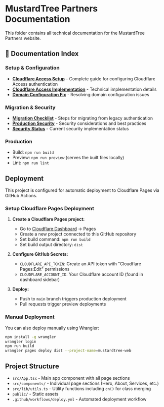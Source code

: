 # MustardTree Partners Documentation

This folder contains all technical documentation for the MustardTree Partners website.

## 📖 Documentation Index

### Setup & Configuration
- [**Cloudflare Access Setup**](./CLOUDFLARE-ACCESS-SETUP.md) - Complete guide for configuring Cloudflare Access authentication
- [**Cloudflare Access Implementation**](./CLOUDFLARE-ACCESS-IMPLEMENTATION.md) - Technical implementation details
- [**Domain Configuration Fix**](./DOMAIN-CONFIGURATION-FIX.md) - Resolving domain configuration issues

### Migration & Security
- [**Migration Checklist**](./MIGRATION-CHECKLIST.md) - Steps for migrating from legacy authentication
- [**Production Security**](./PRODUCTION-SECURITY.md) - Security considerations and best practices
- [**Security Status**](./SECURITY-STATUS.md) - Current security implementation status

### Production

- Build: `npm run build`
- Preview: `npm run preview` (serves the built files locally)
- Lint: `npm run lint`

## Deployment

This project is configured for automatic deployment to Cloudflare Pages via GitHub Actions.

### Setup Cloudflare Pages Deployment

1. **Create a Cloudflare Pages project:**
   - Go to [Cloudflare Dashboard](https://dash.cloudflare.com) → Pages
   - Create a new project connected to this GitHub repository
   - Set build command: `npm run build`
   - Set build output directory: `dist`

2. **Configure GitHub Secrets:**
   - `CLOUDFLARE_API_TOKEN`: Create an API token with "Cloudflare Pages:Edit" permissions
   - `CLOUDFLARE_ACCOUNT_ID`: Your Cloudflare account ID (found in dashboard sidebar)

3. **Deploy:**
   - Push to `main` branch triggers production deployment
   - Pull requests trigger preview deployments

### Manual Deployment

You can also deploy manually using Wrangler:

```bash
npm install -g wrangler
wrangler login
npm run build
wrangler pages deploy dist --project-name=mustardtree-web
```

## Project Structure

- `src/App.tsx` - Main app component with all page sections
- `src/components/` - Individual page sections (Hero, About, Services, etc.)
- `src/lib/utils.ts` - Utility functions including `cn()` for class merging
- `public/` - Static assets
- `.github/workflows/deploy.yml` - Automated deployment workflow
